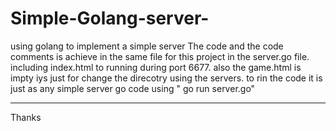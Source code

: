 # Simple-Golang-server-
using golang to implement a simple server 
The code and the code comments is achieve in the same file for this project in the server.go file.
including index.html to running during port 6677. 
also the game.html is impty iys just for change the direcotry using the servers.
to rin the code it is just as any simple server go code using " go run server.go"
__________________________________________________________________________________
Thanks 
